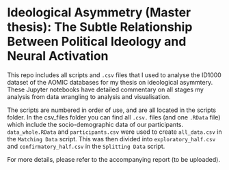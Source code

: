 # Ideological Asymmetry (Master thesis): The Subtle Relationship Between Political Ideology and Neural Activation
This repo includes all scripts and `.csv` files that I used to analyse the ID1000 dataset of the AOMIC databases for my thesis on ideological asymmtery. These Jupyter notebooks have detailed commentary on all stages my analysis from data wrangling to analysis and visualisation.

The scripts are numbered in order of use, and are all located in the scripts folder.
In the csv_files folder you can find all `.csv.` files (and one `.RData` file) which include the socio-demographic data of our participants. `data_whole.RData` and `participants.csv` were used to create `all_data.csv` in the `Matching Data` script. This was then divided into `exploratory_half.csv` and `confirmatory_half.csv` in the `Splitting Data` script.

For more details, please refer to the accompanying report (to be uploaded).

